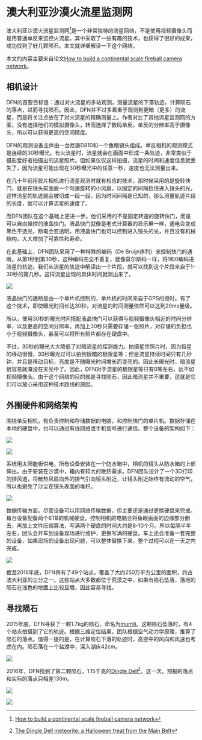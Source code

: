# 澳大利亚沙漠火流星监测网

澳大利亚沙漠火流星监测网[^1]是一个非常独特的流星网络，不是使用视频摄像头而是用普通单反来监控火流星。其中采取了一些有趣的技术，也获得了很好的成果，成功找到了好几颗陨石。本文就详细解读一下这个网络。

本文的内容主要来自论文[How to build a continental scale fireball camera network](https://link.springer.com/article/10.1007/s10686-017-9532-7)。

## 相机设计

DFN的首要目标是：通过对火流星的多站观测，测量流星的下落轨迹，计算陨石的落点，进而寻找陨石。因此，DFN并不过多着重于观测到更暗（更多）的流星，而是将关注点放在了对火流星的精确测量上。作者对比了其他流星监测网的方案，没有选择他们的模拟摄像头，转而选择了数码单反。单反的分辨率高于摄像头，所以可以获得更高的空间精度。

DFN的观测设备主体由一台尼康D810和一个鱼眼镜头组成。单反相机的观测模式是连续的30秒曝光。有火流星时，流星就会在画面中形成一条轨迹，非常类似于摄影爱好者拍摄出的流星照片。但如果仅仅这样拍摄，流星的时间和速度信息就丢失了，因为流星可能出现在30秒曝光中的任意一秒，速度也无法测量出来。

在几十年前用胶片相机进行流星观测时就有相应的技术，那时候采用的是旋转快门，就是在镜头前面放一个匀速旋转的小风扇，以固定的间隔挡住进入镜头的光，这样流星的轨迹就会被切成一段一段，因为时间间隔是已知的，那么测量轨迹片段的长度，就可以计算流星的速度了。

而DFN团队在这个基础上更进一步。他们采用的不是固定转速的旋转快门，而是可以自由操控的液晶快门。液晶快门就像是老式计算器的显示屏一样，通电会变成黑色不透光，断电会变透明。用液晶快门也可以控制进入镜头的光，并且没有机械结构，大大增加了可靠性和寿命。

在此基础上，DFN团队采用了一种特殊的编码（De Bruijn序列）来控制快门的通断。从第1秒到第30秒，这种编码完全不重复，就像莫尔斯码一样，将1和0编码进流星的轨迹。我们从流星的轨迹中解读出一个片段，就可以找到这个片段来自于1-30秒的第几秒。这样流星出现的具体时间就测出来了。

![](image/20220929043202.png)  

液晶快门的通断是由一个单片机控制的，单片机的时间来自于GPS的授时。有了这个技术，即使曝光时间长达30秒，对流星的时间测量依然可以达到20ms量级。

所以，使用30秒的曝光时间搭配液晶快门可以获得与视频摄像头相近的时间分辨率，以及更高的空间分辨率。再加上30秒只需要存储一张照片，对存储的负担也小于视频摄像头，甚至可以将所有照片都存在硬盘中。

不过，30秒的曝光大大降低了对暗流星的探测能力。拍摄星空照片时，因为恒星的移动很慢，30秒曝光过可以拍到很暗的极限星等；但是流星持续时间只有几秒钟，并且是移动目标，亮度是不随曝光时间增长而变亮的。因此长曝光时，暗流星很容易就淹没在天光中了。因此，DFN对于流星的极限星等只有0等左右，远不如视频摄像头。由于这个网络的目的就是寻找陨石，因此暗流星并不重要，这就是它们可以放心采用这种技术路线的原因。

## 外围硬件和网络架构

围绕单反相机，有负责控制和存储数据的电脑，和控制快门的单片机。数据存储在本地的硬盘中，也可以通过有线网络或手机信号进行通信。整个设备的架构如下：

![](image/20220929041248.png)  

![](image/20220929041643.png)  

系统用太阳能板供电，所有设备安装在一个防水箱中，相机的镜头从防水箱的上部伸出。由于安装在沙漠中，箱内有较大的散热需求。DFN团队设计了一个3D打印的排风道，将散热风扇向外的排气引向镜头附近，让镜头附近始终有流动的空气，所以也避免了沙尘在镜头表面的堆积。

![](image/20220929203634.png)  

数据传输方面，尽管设备可以用网络传输数据，但主要还是通过更换硬盘来完成。每台设备配备两个6TB的机械硬盘。控制相机的电脑会将鱼眼画面的边缘部分删去，再加上文件压缩算法，写满两个硬盘的时间大约是8-10个月。所以每隔半年左右，团队会开车到设备现场进行维护，更换写满的硬盘。车上还会准备一套完整的设备，如果现场的设备出现问题，可以整体替换下来，整个过程可以在一天之内完成。

![](image/20220929204218.png)  

截至2016年底，DFN共有了49个站点，覆盖了大约250万平方公里的面积，约占澳大利亚的三分之一。这些站点大多数都位于荒漠之中，如果有陨石坠落，落地的陨石在浅色的地面上比较显眼，因此容易寻找。

## 寻找陨石

2015年底，DFN寻获了一颗1.7kg的陨石，命名为[murrili](https://en.wikipedia.org/wiki/Murrili_meteorite)。这颗陨石坠落时，有4个站点拍摄到了它的轨迹。根据三维定位结果，团队根据空气动力学原理，推算了陨石的落点。值得一提的是，在计算陨石下落的轨迹时，高空中的风向和风速也考虑在内。陨石落在一个盐湖中，深入湖床42cm。

![](image/20220929204821.png)  

2016年，DFN找到了第二颗陨石，1.15千克的[Dingle Dell](https://en.wikipedia.org/wiki/Dingle_Dell_meteorite)[^2]。这一次，预报的落点和实际的落点只相差130m。

![](image/20220929205539.png)  

![](image/20220929205320.png)  

[^1]:[How to build a continental scale fireball camera network](https://link.springer.com/article/10.1007/s10686-017-9532-7)

[^2]:[The Dingle Dell meteorite: a Halloween treat from the Main Belt](https://arxiv.org/abs/1803.02557)